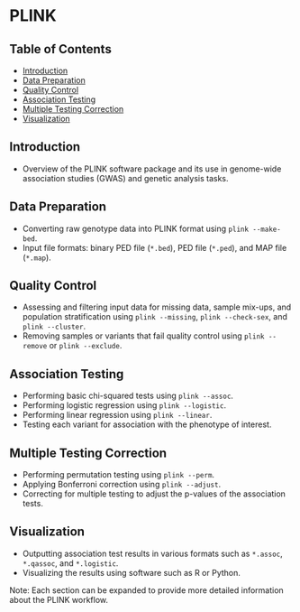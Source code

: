 # PLINK


## Table of Contents
- [Introduction](#introduction)
- [Data Preparation](#data-preparation)
- [Quality Control](#quality-control)
- [Association Testing](#association-testing)
- [Multiple Testing Correction](#multiple-testing-correction)
- [Visualization](#visualization)


## Introduction
- Overview of the PLINK software package and its use in genome-wide association studies (GWAS) and genetic analysis tasks.

## Data Preparation
- Converting raw genotype data into PLINK format using `plink --make-bed`.
- Input file formats: binary PED file (`*.bed`), PED file (`*.ped`), and MAP file (`*.map`).

## Quality Control
- Assessing and filtering input data for missing data, sample mix-ups, and population stratification using `plink --missing`, `plink --check-sex`, and `plink --cluster`.
- Removing samples or variants that fail quality control using `plink --remove` or `plink --exclude`.

## Association Testing
- Performing basic chi-squared tests using `plink --assoc`.
- Performing logistic regression using `plink --logistic`.
- Performing linear regression using `plink --linear`.
- Testing each variant for association with the phenotype of interest.

## Multiple Testing Correction
- Performing permutation testing using `plink --perm`.
- Applying Bonferroni correction using `plink --adjust`.
- Correcting for multiple testing to adjust the p-values of the association tests.

## Visualization
- Outputting association test results in various formats such as `*.assoc`, `*.qassoc`, and `*.logistic`.
- Visualizing the results using software such as R or Python.

Note: Each section can be expanded to provide more detailed information about the PLINK workflow.
